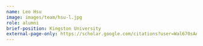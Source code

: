 ```yaml
---
name: Leo Hsu
image: images/team/hsu-l.jpg
role: alumni
brief-position: Kingston University
external-page-only: https://scholar.google.com/citations?user=Wal670sAAAAJ&hl=en
---
```


